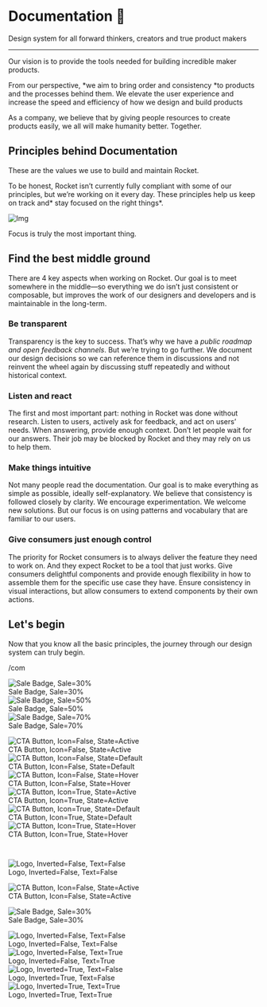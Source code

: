 
# Documentation 🚀

Design system for all forward thinkers, creators and true product makers

---

Our vision is to provide the tools needed for building incredible maker products.

From our perspective, *we aim to bring order and consistency *to products and the processes behind them. We elevate the user experience and increase the speed and efficiency of how we design and build products

As a company, we believe that by giving people resources to create products easily, we all will make humanity better. Together.

## Principles behind Documentation

These are the values we use to build and maintain Rocket.

To be honest, Rocket isn’t currently fully compliant with some of our principles, but we’re working on it every day. These principles help us keep on track and* stay focused on the right things*.

![Img](https://studio-assets.supernova.io/design-systems/14533/9289758a-6300-472a-bbc6-a57098081abf.jpeg)

Focus is truly the most important thing.

## Find the best middle ground

There are 4 key aspects when working on Rocket. Our goal is to meet somewhere in the middle—so everything we do isn’t just consistent or composable, but improves the work of our designers and developers and is maintainable in the long-term.

### Be transparent

Transparency is the key to success. That’s why we have a *public roadmap and open feedback channels*. But we’re trying to go further. We document our design decisions so we can reference them in discussions and not reinvent the wheel again by discussing stuff repeatedly and without historical context.

### Listen and react

The first and most important part: nothing in Rocket was done without research. Listen to users, actively ask for feedback, and act on users’ needs. When answering, provide enough context. Don’t let people wait for our answers. Their job may be blocked by Rocket and they may rely on us to help them.

### Make things intuitive

Not many people read the documentation. Our goal is to make everything as simple as possible, ideally self-explanatory. We believe that consistency is followed closely by clarity. We encourage experimentation. We welcome new solutions. But our focus is on using patterns and vocabulary that are familiar to our users.

### Give consumers just enough control

The priority for Rocket consumers is to always deliver the feature they need to work on. And they expect Rocket to be a tool that just works. Give consumers delightful components and provide enough flexibility in how to assemble them for the specific use case they have. Ensure consistency in visual interactions, but allow consumers to extend components by their own actions.

## Let's begin

Now that you know all the basic principles, the journey through our design system can truly begin.

/com

  
![Sale Badge, Sale=30%](https://studio-assets.supernova.io/design-systems/14533/43e02d43-7c69-4d86-8aba-4986fe873cbe.png)  
Sale Badge, Sale=30%  
![Sale Badge, Sale=50%](https://studio-assets.supernova.io/design-systems/14533/bddd8015-80a6-4b6e-9779-a475368003c1.png)  
Sale Badge, Sale=50%  
![Sale Badge, Sale=70%](https://studio-assets.supernova.io/design-systems/14533/90789875-81c3-447f-9bc0-cdfa4557056e.png)  
Sale Badge, Sale=70%  


  
![CTA Button, Icon=False, State=Active](https://studio-assets.supernova.io/design-systems/14533/cffb682f-125f-4ab6-a0c9-ab445ed27806.png)  
CTA Button, Icon=False, State=Active  
![CTA Button, Icon=False, State=Default](https://studio-assets.supernova.io/design-systems/14533/bb810739-57d5-4e7b-a213-e06b2da1fd33.png)  
CTA Button, Icon=False, State=Default  
![CTA Button, Icon=False, State=Hover](https://studio-assets.supernova.io/design-systems/14533/d56c3260-30a2-4435-8983-9822856092e6.png)  
CTA Button, Icon=False, State=Hover  
![CTA Button, Icon=True, State=Active](https://studio-assets.supernova.io/design-systems/14533/b70e909e-4de5-4ccd-8c06-b80206234b70.png)  
CTA Button, Icon=True, State=Active  
![CTA Button, Icon=True, State=Default](https://studio-assets.supernova.io/design-systems/14533/22a491b0-7466-44ec-a8a6-9b14eeb51f5f.png)  
CTA Button, Icon=True, State=Default  
![CTA Button, Icon=True, State=Hover](https://studio-assets.supernova.io/design-systems/14533/6277dabb-f5b2-4a7e-a2d3-dadcb7ad2b3c.png)  
CTA Button, Icon=True, State=Hover  


```javascript  
  
```

  
![Logo, Inverted=False, Text=False](https://studio-assets.supernova.io/design-systems/14533/79fbfb69-ba37-4c95-8bbf-161834b38ce4.png)  
Logo, Inverted=False, Text=False  


  
  


  
![CTA Button, Icon=False, State=Active](https://studio-assets.supernova.io/design-systems/14533/cffb682f-125f-4ab6-a0c9-ab445ed27806.png)  
CTA Button, Icon=False, State=Active  


  
![Sale Badge, Sale=30%](https://studio-assets.supernova.io/design-systems/14533/43e02d43-7c69-4d86-8aba-4986fe873cbe.png)  
Sale Badge, Sale=30%  


  
![Logo, Inverted=False, Text=False](https://studio-assets.supernova.io/design-systems/14533/79fbfb69-ba37-4c95-8bbf-161834b38ce4.png)  
Logo, Inverted=False, Text=False  
![Logo, Inverted=False, Text=True](https://studio-assets.supernova.io/design-systems/14533/5415c64a-33b6-430a-8c46-4db73d2a4503.png)  
Logo, Inverted=False, Text=True  
![Logo, Inverted=True, Text=False](https://studio-assets.supernova.io/design-systems/14533/9ea3c955-3779-4d85-ba5d-391e8e3ee1d0.png)  
Logo, Inverted=True, Text=False  
![Logo, Inverted=True, Text=True](https://studio-assets.supernova.io/design-systems/14533/fc5b12f6-1f7c-4341-80f1-425f744a9666.png)  
Logo, Inverted=True, Text=True  
